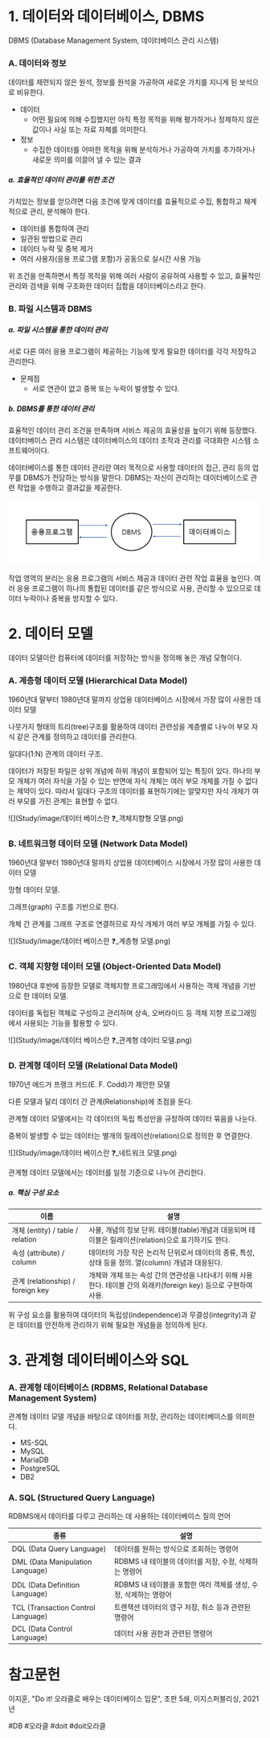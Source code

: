 # 1. 데이터와 데이터베이스, DBMS

DBMS (Database Management System, 데이터베이스 관리 시스템)

### A. 데이터와 정보

데이터를 제련되지 않은 원석, 정보를 원석을 가공하여 새로운 가치를 지니게 된 보석으로 비유한다.

- 데이터
	- 어떤 필요에 의해 수집했지만 아직 특정 목적을 위해 평가하거나 정제하지 않은 값이나 사실 또는 자료 자체를 의미한다.
- 정보
	- 수집한 데이터를 어떠한 목적을 위해 분석하거나 가공하여 가치를 추가하거나 새로운 의미를 이끌어 낼 수 있는 결과

##### a. 효율적인 데이터 관리를 위한 조건

가치있는 정보를 얻으려면 다음 조건에 맞게 데이터를 효율적으로 수집, 통합하고 체계적으로 관리, 분석해야 한다.

- 데이터를 통합하여 관리
- 일관된 방법으로 관리
- 데이터 누락 및 중복 제거
- 여러 사용자(응용 프로그램 포함)가 공동으로 실시간 사용 가능

위 조건을 만족하면서 특정 목적을 위해 여러 사람이 공유하여 사용할 수 있고, 효율적인 관리와 검색을 위해 구조화한 데이터 집합을 데이터베이스라고 한다.

### B. 파일 시스템과 DBMS

##### a. 파일 시스템을 통한 데이터 관리

서로 다른 여러 응용 프로그램이 제공하는 기능에 맞게 필요한 데이터를 각각 저장하고 관리한다.

- 문제점
	- 서로 연관이 없고 중복 또는 누락이 발생할 수 있다.

##### b. DBMS를 통한 데이터 관리

효율적인 데이터 관리 조건을 만족하며 서비스 제공의 효율성을 높이기 위해 등장했다. 데이터베이스 관리 시스템은 데이터베이스의 데이터 조작과 관리를 극대화한 시스템 소프트웨어이다.

데이터베이스를 통한 데이터 관리란 여러 목적으로 사용할 데이터의 접근, 관리 등의 업무를 DBMS가 전담하는 방식을 말한다. DBMS는 자신이 관리하는 데이터베이스로 관련 작업을 수행하고 결과값을 제공한다.

![](Study/image/데이터베이스란❓_DBMS.png)

작업 영역의 분리는 응용 프로그램의 서비스 제공과 데이터 관련 작업 효율을 높인다. 여러 응용 프로그램이 하나의 통합된 데이터를 같은 방식으로 사용, 관리할 수 있으므로 데이터 누락이나 중복을 방지할 수 있다.

# 2. 데이터 모델

데이터 모델이란 컴퓨터에 데이터를 저장하는 방식을 정의해 놓은 개념 모형이다.

### A. 계층형 데이터 모델 (Hierarchical Data Model)

1960년대 말부터 1980년대 말까지 상업용 데이터베이스 시장에서 가장 많이 사용한 데이터 모델

나뭇가지 형태의 트리(tree)구조를 활용하여 데이터 관련성을 계층별로 나누어 부모 자식 같은 관계를 정의하고 데이터를 관리한다.

일대다(1:N) 관계의 데이터 구조.

데이터가 저장된 파일은 상위 개념에 하위 개념이 포함되어 있는 특징이 있다. 하나의 부모 개체가 여러 자식을 가질 수 있는 반면에 자식 개체는 여러 부모 개체를 가질 수 없다는 제약이 있다. 따라서 일대다 구조의 데이터를 표현하기에는 알맞지만 자식 개체가 여러 부모를 가진 관계는 표현할 수 없다.

![](Study/image/데이터 베이스란 ❓_객체지향형 모델.png)

### B. 네트워크형 데이터 모델 (Network Data Model)

1960년대 말부터 1980년대 말까지 상업용 데이터베이스 시장에서 가장 많이 사용한 데이터 모델

망형 데이터 모델. 

그래프(graph) 구조를 기반으로 한다.

개체 간 관계를 그래프 구조로 연결하므로 자식 개체가 여러 부모 개체를 가질 수 있다.

![](Study/image/데이터 베이스란 ❓_계층형 모델.png)

### C. 객체 지향형 데이터 모델 (Object-Oriented Data Model)

1980년대 후반에 등장한 모델로 객체지향 프로그래밍에서 사용하는 객체 개념을 기반으로 한 데이터 모델.

데이터를 독립된 객체로 구성하고 관리하며 상속, 오버라이드 등 객체 지향 프로그래밍에서 사용되는 기능을 활용할 수 있다.

![](Study/image/데이터 베이스란 ❓_관계형 데이터 모델.png)

### D. 관계형 데이터 모델 (Relational Data Model)

1970년 에드거 프랭크 커드(E. F. Codd)가 제안한 모델

다른 모델과 달리 데이터 간 관계(Relationship)에 초점을 둔다.

관계형 데이터 모델에서는 각 데이터의 독립 특성만을 규정하여 데이터 묶음을 나눈다.

중복이 발생할 수 있는 데이터는 별개의 릴레이션(relation)으로 정의한 후 연결한다.

![](Study/image/데이터 베이스란 ❓_네트워크 모델.png)

관계형 데이터 모델에서는 데이터를 일정 기준으로 나누어 관리한다.

##### a. 핵심 구성 요소

| 이름                             | 설명                                                                                                              |
| -------------------------------- | ----------------------------------------------------------------------------------------------------------------- |
| 개체 (entity) / table / relation | 사물, 개념의 정보 단위. 테이블(table)개념과 대응되며 테이블은 릴레이션(relation)으로 표기하기도 한다.             |
| 속성 (attribute) / column        | 데이터의 가장 작은 논리적 단위로서 데이터의 종류, 특성, 상태 등을 정의. 열(column) 개념과 대응된다.               |
| 관계 (relationship) / foreign key              | 개체와 개체 또는 속성 간의 연관성을 나타내기 위해 사용한다. 테이블 간의 외래키(foreign key) 등으로 구현하여 사용. |

위 구성 요소를 활용하여 데이터의 독립성(independence)과 무결성(integrity)과 같은 데이터를 안전하게 관리하기 위해 필요한 개념들을 정의하게 된다.

# 3. 관계형 데이터베이스와 SQL

### A. 관계형 데이터베이스 (RDBMS, Relational Database Management System)

관계형 데이터 모델 개념을 바탕으로 데이터를 저장, 관리하는 데이터베이스를 의미한다.

- MS-SQL
- MySQL
- MariaDB
- PostgreSQL
- DB2

### A. SQL (Structured Query Language)

RDBMS에서 데이터를 다루고 관리하는 데 사용하는 데이터베이스 질의 언어

| 종류                               | 설명                                                             |
| ---------------------------------- | ---------------------------------------------------------------- |
| DQL (Data Query Language)          | 데이터를 원하는 방식으로 조회하는 명령어                         |
| DML (Data Manipulation Language)   | RDBMS 내 테이블의 데이터를 저장, 수정, 삭제하는 명령어           |
| DDL (Data Definition Language)     | RDBMS 내 테이블을 포함한 여러 객체를 생성, 수정, 삭제하는 명령어 |
| TCL (Transaction Control Language) | 트랜잭션 데이터의 영구 저장, 취소 등과 관련된 명령어             |
| DCL (Data Control Language)        | 데이터 사용 권한과 관련된 명령어                                 |

# 참고문헌

이지훈, "Do it! 오라클로 배우는 데이터베이스 입문", 초판 5쇄, 이지스퍼블리싱, 2021년

#DB #오라클 #doit #doit오라클

